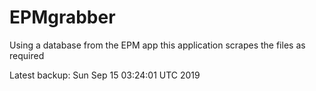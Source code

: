 # EPMgrabber
Using a database from the EPM app this application scrapes the files as required


Latest backup: Sun Sep 15 03:24:01 UTC 2019
